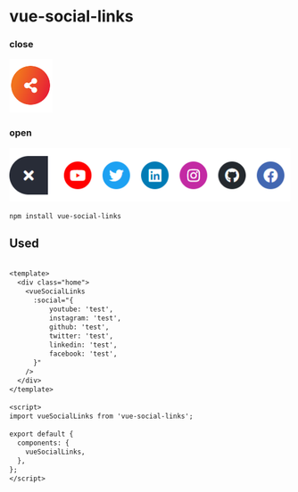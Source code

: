 # vue-social-links

### close
![](screenshot/1.png)

### open
![](screenshot/2.png)

```
npm install vue-social-links
```
## Used

```

<template>
  <div class="home">
    <vueSocialLinks
      :social="{
          youtube: 'test',
          instagram: 'test',
          github: 'test',
          twitter: 'test',
          linkedin: 'test',
          facebook: 'test',
      }"
    />
  </div>
</template>

<script>
import vueSocialLinks from 'vue-social-links';

export default {
  components: {
    vueSocialLinks,
  },
};
</script>


```

